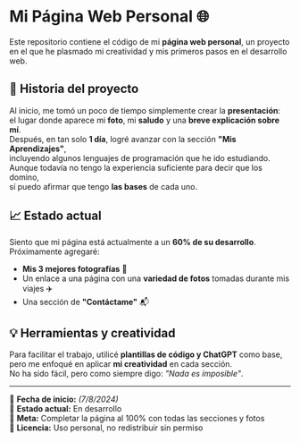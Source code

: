 # Mi Página Web Personal 🌐

Este repositorio contiene el código de mi **página web personal**, un proyecto en el que he plasmado mi creatividad y mis primeros pasos en el desarrollo web.

## 📖 Historia del proyecto
Al inicio, me tomó un poco de tiempo simplemente crear la **presentación**:  
el lugar donde aparece mi **foto**, mi **saludo** y una **breve explicación sobre mí**.  
Después, en tan solo **1 día**, logré avanzar con la sección **"Mis Aprendizajes"**,  
incluyendo algunos lenguajes de programación que he ido estudiando.  
Aunque todavía no tengo la experiencia suficiente para decir que los domino,  
sí puedo afirmar que tengo **las bases** de cada uno.

## 📈 Estado actual
Siento que mi página está actualmente a un **60% de su desarrollo**.  
Próximamente agregaré:
- **Mis 3 mejores fotografías** 📸
- Un enlace a una página con una **variedad de fotos** tomadas durante mis viajes ✈️
- Una sección de **"Contáctame"** 📬

## 💡 Herramientas y creatividad
Para facilitar el trabajo, utilicé **plantillas de código y ChatGPT** como base,  
pero me enfoqué en aplicar **mi creatividad** en cada sección.  
No ha sido fácil, pero como siempre digo: *"Nada es imposible"*.

---

📅 **Fecha de inicio:** _(7/8/2024)_  
📍 **Estado actual:** En desarrollo  
🎯 **Meta:** Completar la página al 100% con todas las secciones y fotos  
📝 **Licencia:** Uso personal, no redistribuir sin permiso
